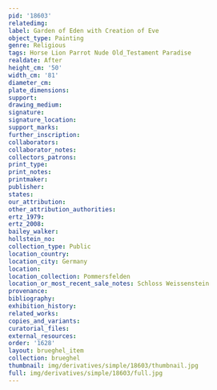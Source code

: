 ```yaml
---
pid: '18603'
relatedimg: 
label: Garden of Eden with Creation of Eve
object_type: Painting
genre: Religious
tags: Horse Lion Parrot Nude Old_Testament Paradise
realdate: After
height_cm: '50'
width_cm: '81'
diameter_cm: 
plate_dimensions: 
support: 
drawing_medium: 
signature: 
signature_location: 
support_marks: 
further_inscription: 
collaborators: 
collaborator_notes: 
collectors_patrons: 
print_type: 
print_notes: 
printmaker: 
publisher: 
states: 
our_attribution: 
other_attribution_authorities: 
ertz_1979: 
ertz_2008: 
bailey_walker: 
hollstein_no: 
collection_type: Public
location_country: 
location_city: Germany
location: 
location_collection: Pommersfelden
location_or_most_recent_sale_notes: Schloss Weissenstein
provenance: 
bibliography: 
exhibition_history: 
related_works: 
copies_and_variants: 
curatorial_files: 
external_resources: 
order: '1628'
layout: brueghel_item
collection: brueghel
thumbnail: img/derivatives/simple/18603/thumbnail.jpg
full: img/derivatives/simple/18603/full.jpg
---
```

